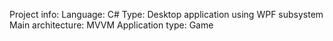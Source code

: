 Project info:
  Language: C#
  Type: Desktop application using WPF subsystem
  Main architecture: MVVM
  Application type: Game
